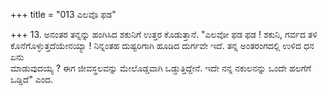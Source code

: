+++
title = "013 ಎಲವೊ ಫಡ"

+++
13. ಅನಂತರ ತನ್ನನ್ನು ಹಂಗಿಸಿದ ಶಕುನಿಗೆ ಉತ್ತರ ಕೊಡುತ್ತಾನೆ. "ಎಲವೋ ಫಡ ಫಡ ! ಶಕುನಿ, ಗರ್ವದ ತಳಿ ಕೊನೆಗೊಳ್ಳುತ್ತದೆಯೇನಯ್ಯಾ ! ನಿನ್ನಂತಹ ದುಷ್ಟರಿಗಾಗಿ ಹೂಡಿದ ದುರ್ಗವೇ ಇದೆ. ತನ್ನ ಅಂತರಂಗದಲ್ಲಿ ಉಳಿದ ಧನ ಏನು   
ಮಾಡುವುದಯ್ಯ ? ಈಗ ಜೀವಸ್ಥಲವನ್ನು ಮೇಲೊಡ್ಡವಾಗಿ ಒಡ್ಡುತ್ತಿದ್ದೇನೆ. ಇದೇ ನನ್ನ ನಕುಲನನ್ನು ಒಂದೇ ಹಲಗೆಗೆ ಒಡ್ಡಿದೆ" ಎಂದ.